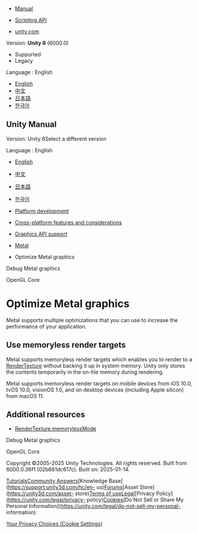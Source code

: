 [](https://docs.unity3d.com)

  * [Manual](../Manual/index.html)
  * [Scripting API](../ScriptReference/index.html)

  * [unity.com](https://unity.com/)

Version: **Unity 6** (6000.0)

  * Supported
  * Legacy

Language : English

  * [English](/Manual/metal-optimize.html)
  * [中文](/cn/current/Manual/metal-optimize.html)
  * [日本語](/ja/current/Manual/metal-optimize.html)
  * [한국어](/kr/current/Manual/metal-optimize.html)

[](https://docs.unity3d.com)

## Unity Manual

Version: Unity 6Select a different version

Language : English

  * [English](/Manual/metal-optimize.html)
  * [中文](/cn/current/Manual/metal-optimize.html)
  * [日本語](/ja/current/Manual/metal-optimize.html)
  * [한국어](/kr/current/Manual/metal-optimize.html)

  * [Platform development ](PlatformSpecific.html)
  * [Cross-platform features and considerations](cross-platform-features.html)
  * [Graphics API support](GraphicsAPIs.html)
  * [Metal](Metal.html)
  * Optimize Metal graphics

[](metal-debug.html)

Debug Metal graphics

[](OpenGLCoreDetails.html)

OpenGL Core

# Optimize Metal graphics

Metal supports multiple optimizations that you can use to increase the
performance of your application.

## Use memoryless render targets

Metal supports memoryless render targets which enables you to render to a
[RenderTexture](../ScriptReference/RenderTexture.html) without backing it up
in system memory. Unity only stores the contents temporarily in the on-tile
memory during rendering.

Metal supports memoryless render targets on mobile devices from iOS 10.0, tvOS
10.0, visionOS 1.0, and on desktop devices (including Apple silicon) from
macOS 11.

## Additional resources

  * [RenderTexture.memorylessMode](../ScriptReference/RenderTexture-memorylessMode.html)

[](metal-debug.html)

Debug Metal graphics

[](OpenGLCoreDetails.html)

OpenGL Core

Copyright ©2005-2025 Unity Technologies. All rights reserved. Built from
6000.0.36f1 (02b661dc617c). Built on: 2025-01-14.

[Tutorials](https://learn.unity.com/)[Community
Answers](https://answers.unity3d.com)[Knowledge
Base](https://support.unity3d.com/hc/en-
us)[Forums](https://forum.unity3d.com)[Asset Store](https://unity3d.com/asset-
store)[Terms of
use](https://docs.unity3d.com/Manual/TermsOfUse.html)[Legal](https://unity.com/legal)[Privacy
Policy](https://unity.com/legal/privacy-
policy)[Cookies](https://unity.com/legal/cookie-policy)[Do Not Sell or Share
My Personal Information](https://unity.com/legal/do-not-sell-my-personal-
information)

[Your Privacy Choices (Cookie Settings)](javascript:void\(0\);)

